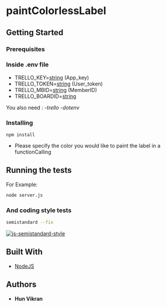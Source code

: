 # paintColorlessLabel

## Getting Started

### Prerequisites

### Inside .env file

* TRELLO_KEY=[string][1] (App_key)
* TRELLO_TOKEN=[string][1] (User_token)
* TRELLO_MBID=[string][1]  (MemberID)
* TRELLO_BOARDID=[string][1]


You also need :
  -*trello*
  -*dotenv*

### Installing

```
npm install
```

* Please specify the color you would like to paint the label in a functionCalling

## Running the tests

For Example:

```bash
node server.js
```

### And coding style tests

```bash
semistandard --fix
```
[![js-semistandard-style](https://img.shields.io/badge/code%20style-semistandard-brightgreen.svg?style=flat-square)](https://github.com/Flet/semistandard)

## Built With

* [NodeJS](https://nodejs.org/en/)

## Authors

* **Hun Vikran** 

[1]:https://developer.mozilla.org/en-US/docs/Web/JavaScript/Reference/Global_Objects/String